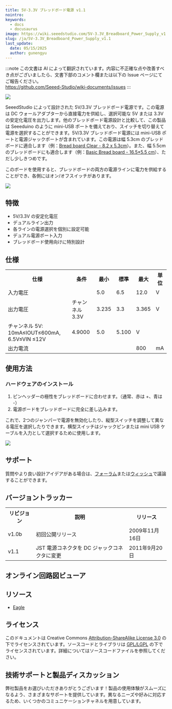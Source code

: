 ```yaml
---
title: 5V-3.3V ブレッドボード電源 v1.1
nointro:
keywords:
  - docs
  - docusaurus
image: https://wiki.seeedstudio.com/5V-3.3V_Breadboard_Power_Supply_v1.1/
slug: /ja/5V-3.3V_Breadboard_Power_Supply_v1.1
last_update:
  date: 05/15/2025
  author: gunengyu
---
```

:::note
この文書は AI によって翻訳されています。内容に不正確な点や改善すべき点がございましたら、文書下部のコメント欄または以下の Issue ページにてご報告ください。  
https://github.com/Seeed-Studio/wiki-documents/issues
:::

![](https://files.seeedstudio.com/wiki/5V-3.3V_Breadboard_Power_Supply_v1.1/img/Supply.jpg)

SeeedStudio によって設計された 5V/3.3V ブレッドボード電源です。この電源は DC ウォールアダプターから直接電力を供給し、選択可能な 5V または 3.3V の安定化電圧を出力します。他のブレッドボード電源設計と比較して、この製品は Seeeduino のように mini-USB ポートを備えており、スイッチを切り替えて電源を選択することができます。5V/3.3V ブレッドボード電源には mini-USB ポートと電源ジャックポートが含まれています。この電源は幅 5.3cm のブレッドボードに適合します（例：[Bread board Clear - 8.2 x 5.3cm](https://www.seeedstudio.com/depot/bread-board-clear-82-x-53cm-p-262.html?cPath=175_176)）。また、幅 5.5cm のブレッドボードにも適合します（例：[Basic Bread board - 16.5*5.5 cm](https://www.seeedstudio.com/depot/basic-bread-board-16555-cm-p-4.html?cPath=175_176)）、ただし少しきつめです。

このボードを使用すると、ブレッドボードの両方の電源ラインに電力を供給することができ、各側にはオン/オフスイッチがあります。

<p style={{textAlign: 'center'}}><a href="https://www.seeedstudio.com/5V-3.3V-Breadboard-Power-Supply-p-566.html" target="_blank"><img src="https://files.seeedstudio.com/wiki/Seeed-WiKi/docs/images/300px-Get_One_Now_Banner-ragular.png" /></a></p>

## 特徴  

* 5V/3.3V の安定化電圧
* デュアルライン出力
* 各ラインの電源選択を個別に設定可能
* デュアル電源ポート入力
* ブレッドボード使用向けに特別設計

## 仕様  

<table>
  <tbody><tr>
      <th> 仕様
      </th>
      <th> 条件
      </th>
      <th> 最小
      </th>
      <th> 標準
      </th>
      <th> 最大
      </th>
      <th> 単位
      </th></tr>
    <tr>
      <td width={200}> 入力電圧
      </td>
      <td width={400}>
      </td>
      <td width={100}> 5.0
      </td>
      <td width={100}> 6.5
      </td>
      <td width={100}> 12.0
      </td>
      <td width={100}> V
      </td></tr>
    <tr>
      <td rowSpan={2}> 出力電圧
      </td>
      <td> チャンネル 3.3V
      </td>
      <td> 3.235
      </td>
      <td> 3.3
      </td>
      <td> 3.365
      </td>
      <td> V
      </td></tr>
    <tr>
      <td> チャンネル 5V: 10mA≤IOUT≤600mA, 6.5V≤VIN ≤12V
      </td>
      <td> 4.9000
      </td>
      <td> 5.0
      </td>
      <td> 5.100
      </td>
      <td> V
      </td></tr>
    <tr>
      <td> 出力電流
      </td>
      <td>
      </td>
      <td>
      </td>
      <td>
      </td>
      <td> 800
      </td>
      <td> mA
      </td></tr></tbody></table>

## 使用方法  

### ハードウェアのインストール  

1. ピンヘッダーの極性をブレッドボードに合わせます。（通常、赤は +、青は -）
2. 電源ボードをブレッドボードに完全に差し込みます。

これで、2つのジャンパーで電源を無効化したり、縦型スイッチを調整して異なる電圧を選択したりできます。横型スイッチはジャックピンまたは mini USB ケーブルを入力として選択するために使用します。

![](https://files.seeedstudio.com/wiki/5V-3.3V_Breadboard_Power_Supply_v1.1/img/Breadboard_power.jpg)

## サポート  

質問やより良い設計アイデアがある場合は、[フォーラム](https://www.seeedstudio.com/forum)または[ウィッシュ](http://wish.seeedstudio.com)で議論することができます。

## バージョントラッカー  

<table>
  <tbody><tr>
      <th> リビジョン
      </th>
      <th> 説明
      </th>
      <th> リリース
      </th></tr>
    <tr>
      <td width={300}> v1.0b
      </td>
      <td width={500}> 初回公開リリース
      </td>
      <td width={200}> 2009年11月16日
      </td></tr>
    <tr>
      <td width={300}> v1.1
      </td>
      <td width={500}> JST 電源コネクタを DC ジャックコネクタに変更
      </td>
      <td width={200}> 2011年9月20日
      </td></tr></tbody></table>

## オンライン回路図ビューア

<div className="altium-ecad-viewer" data-project-src="https://files.seeedstudio.com/wiki/Bazzar_Files/106100000/Res/5V-3.3V_Breadboard_Power_Supply_v1_1.rar" style={{borderRadius: '0px 0px 4px 4px', height: 500, borderStyle: 'solid', borderWidth: 1, borderColor: 'rgb(241, 241, 241)', overflow: 'hidden', maxWidth: 1280, maxHeight: 700, boxSizing: 'border-box'}}>
</div>

## リソース

* [Eagle](https://files.seeedstudio.com/wiki/Bazzar_Files/106100000/Res/5V-3.3V_Breadboard_Power_Supply_v1_1.rar)

## ライセンス  

このドキュメントは Creative Commons [Attribution-ShareAlike License 3.0](http://creativecommons.org/licenses/by-sa/3.0/) の下でライセンスされています。ソースコードとライブラリは [GPL/LGPL](http://www.gnu.org/licenses/gpl.html) の下でライセンスされています。詳細についてはソースコードファイルを参照してください。

## 技術サポートと製品ディスカッション  

弊社製品をお選びいただきありがとうございます！製品の使用体験がスムーズになるよう、さまざまなサポートを提供しています。異なるニーズや好みに対応するため、いくつかのコミュニケーションチャネルを用意しています。

<div class="button_tech_support_container">
<a href="https://forum.seeedstudio.com/" class="button_forum"></a> 
<a href="https://www.seeedstudio.com/contacts" class="button_email"></a>
</div>

<div class="button_tech_support_container">
<a href="https://discord.gg/eWkprNDMU7" class="button_discord"></a> 
<a href="https://github.com/Seeed-Studio/wiki-documents/discussions/69" class="button_discussion"></a>
</div>